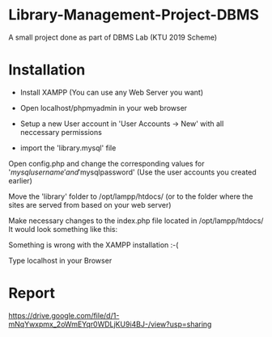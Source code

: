 # Library-Management-Project-DBMS
A small project done as part of DBMS Lab (KTU 2019 Scheme)



# Installation

* Install XAMPP (You can use any Web Server you want)

* Open localhost/phpmyadmin in your web browser

+ Setup a new User account in 'User Accounts -> New' with all neccessary permissions

- import the 'library.mysql' file

Open config.php and change the corresponding values for '$mysqlusername' and '$mysqlpassword' (Use the user accounts you created earlier)

Move the 'library' folder to /opt/lampp/htdocs/ (or to the folder where the sites are served from based on your web server)



Make necessary changes to the index.php file located in /opt/lampp/htdocs/
It would look something like this: 

<?php
	if (!empty($_SERVER['HTTPS']) && ('on' == $_SERVER['HTTPS'])) {
		$uri = 'https://';
	} else {
		$uri = 'http://';
	}
	$uri .= $_SERVER['HTTP_HOST'];
	header('Location: '.$uri.'/library/');
	exit;
?>
Something is wrong with the XAMPP installation :-(


Type localhost in your Browser




# Report
https://drive.google.com/file/d/1-mNqYwxpmx_2oWmEYqr0WDLjKU9i4BJ-/view?usp=sharing
